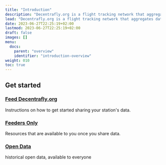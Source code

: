 ```yaml
---
title: "Introduction"
description: "Decentrafly.org is a flight tracking network that aggregates data from volunteer feeders around the world."
lead: "Decentrafly.org is a flight tracking network that aggregates data from volunteer feeders around the world."
date: 2023-06-27T22:25:19+02:00
lastmod: 2023-06-27T22:25:19+02:00
draft: false
images: []
menu:
  docs:
    parent: "overview"
    identifier: "introduction-overview"
weight: 010
toc: true
---
```


## Get started

### [Feed Decentrafly.org](../../get-started/introduction)

Instructions on how to get started sharing your station's data.

### [Feeders Only](../../feeders-only/introduction)

Resources that are available to you once you share data.

### [Open Data](../../open-data/)

historical open data, available to everyone 
